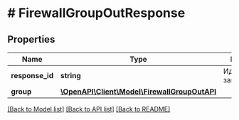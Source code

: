 # # FirewallGroupOutResponse

## Properties

Name | Type | Description | Notes
------------ | ------------- | ------------- | -------------
**response_id** | **string** | Идентификатор запроса | [optional]
**group** | [**\OpenAPI\Client\Model\FirewallGroupOutAPI**](FirewallGroupOutAPI.md) |  |

[[Back to Model list]](../../README.md#models) [[Back to API list]](../../README.md#endpoints) [[Back to README]](../../README.md)
